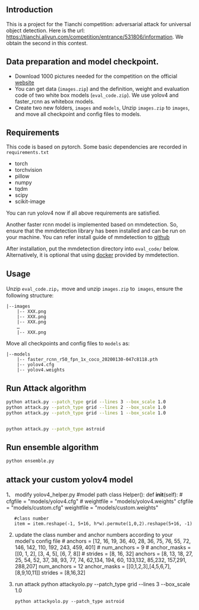 ## Introduction

This is a project for the Tianchi competition: adversarial attack for universal object detection. Here is the url: https://tianchi.aliyun.com/competition/entrance/531806/information. We obtain the second in this contest.

## Data preparation and model checkpoint.

- Download 1000 pictures needed for the competition on the official [website](https://tianchi.aliyun.com/competition/entrance/531806/information)
- You can get data (`images.zip`) and the definition, weight and evaluation code of two white box models (`eval_code.zip`). We use yolov4 and faster_rcnn as whitebox models.
- Create two new folders, `images` and `models`, Unzip `images.zip` to `images`, and move all checkpoint and config files to models.

## Requirements

This code is based on pytorch. Some basic dependencies are recorded in `requirements.txt`

- torch
- torchvision
- pillow
- numpy
- tqdm
- scipy
- scikit-image
 
You can run yolov4 now if all above requirements are satisfied.

Another faster rcnn model is implemented based on mmdetection. So, ensure that the mmdetection library has been installed and can be run on your machine. You can refer install guide of mmdetection to [github](https://github.com/open-mmlab/mmdetection/blob/master/docs/install.md)

After installation, put the mmdetection directory into `eval_code/` below. Alternatively, it is optional that using [docker](https://github.com/open-mmlab/mmdetection/blob/master/docker/Dockerfile) provided by mmdetection.

## Usage

Unzip `eval_code.zip`，move and unzip `images.zip` to` images`, ensure the following structure:

```
|--images
    |-- XXX.png
    |-- XXX.png
    |-- XXX.png
    …
    |-- XXX.png
```

Move all checkpoints and config files to `models` as:

```
|--models
    |-- faster_rcnn_r50_fpn_1x_coco_20200130-047c8118.pth
    |-- yolov4.cfg
    |-- yolov4.weights
```

## Run Attack algorithm

```bash
python attack.py --patch_type grid --lines 3 --box_scale 1.0
python attack.py --patch_type grid --lines 2 --box_scale 1.0
python attack.py --patch_type grid --lines 1 --box_scale 1.0


python attack.py --patch_type astroid
```

## Run ensemble algorithm
```bash
python ensemble.py
```
## attack your custom yolov4 model
1、 modify yolov4_helper.py
    #model path
    class Helper():
       def __init__(self):
       # cfgfile = "models/yolov4.cfg"
       # weightfile = "models/yolov4.weights"
       cfgfile = "models/custom.cfg"
       weightfile = "models/custom.weights"

       #class number
       item = item.reshape(-1, 5+16, h*w).permute(1,0,2).reshape(5+16, -1)

2. update the class number  and anchor numbers according to your model's  config file
       #    anchors = [12, 16, 19, 36, 40, 28, 36, 75, 76, 55, 72, 146, 142, 110, 192, 243, 459, 401]
       #    num_anchors = 9
       #    anchor_masks = [[0, 1, 2], [3, 4, 5], [6, 7, 8]]
       #    strides = [8, 16, 32]
       anchors = [8, 13,  18, 27,  25, 54,  52, 37,  38, 93,  77, 74,  62,134, 194, 60, 133,132,  85,232, 157,291, 288,207]
       num_anchors = 12
       anchor_masks = [[0,1,2,3],[4,5,6,7],[8,9,10,11]]
       strides = [8,16,32]

3. run attack
       python attackyolo.py --patch_type grid --lines 3 --box_scale 1.0

       python attackyolo.py --patch_type astroid
